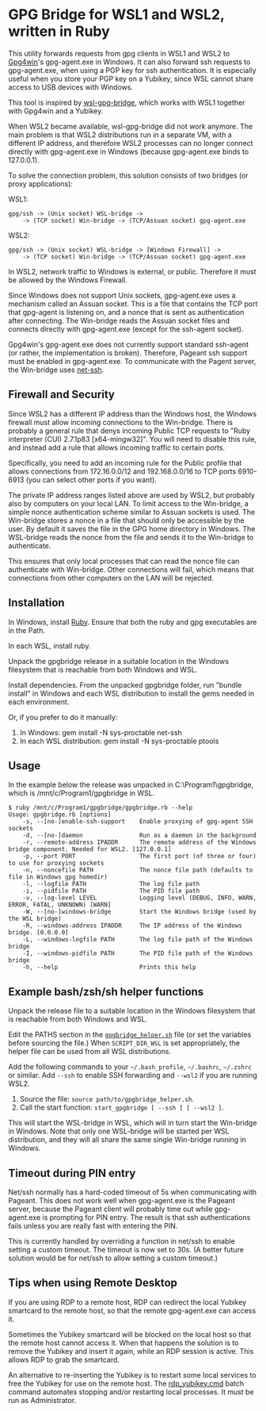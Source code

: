 # GPG Bridge for WSL1 and WSL2, written in Ruby

This utility forwards requests from gpg clients in WSL1 and WSL2 to
[Gpg4win](https://gpg4win.org/)'s gpg-agent.exe in Windows. It can also
forward ssh requests to gpg-agent.exe, when using a PGP key for ssh
authentication. It is especially useful when you store your PGP key on a
Yubikey, since WSL cannot share access to USB devices with Windows.

This tool is inspired by
[wsl-gpg-bridge](https://github.com/Riebart/wsl-gpg-bridge), which works
with WSL1 together with Gpg4win and a Yubikey.

When WSL2 became available, wsl-gpg-bridge did not work anymore. The main
problem is that WSL2 distributions run in a separate VM, with a different
IP address, and therefore WSL2 processes can no longer connect directly
with gpg-agent.exe in Windows (because gpg-agent.exe binds to 127.0.0.1).

To solve the connection problem, this solution consists of two bridges (or
proxy applications):

WSL1:

```
gpg/ssh -> (Unix socket) WSL-bridge ->
    -> (TCP socket) Win-bridge -> (TCP/Assuan socket) gpg-agent.exe
```

WSL2:

```
gpg/ssh -> (Unix socket) WSL-bridge -> [Windows Firewall] ->
    -> (TCP socket) Win-bridge -> (TCP/Assuan socket) gpg-agent.exe
```

In WSL2, network traffic to Windows is external, or public. Therefore it
must be allowed by the Windows Firewall.

Since Windows does not support Unix sockets, gpg-agent.exe uses a mechanism
called an Assuan socket. This is a file that contains the TCP port that
gpg-agent is listening on, and a nonce that is sent as authentication after
connecting. The Win-bridge reads the Assuan socket files and connects
directly with gpg-agent.exe (except for the ssh-agent socket).

Gpg4win's gpg-agent.exe does not currently support standard ssh-agent (or
rather, the implementation is broken). Therefore, Pageant ssh support must
be enabled in gpg-agent.exe. To communicate with the Pagent server, the
Win-bridge uses [net-ssh](https://github.com/net-ssh/net-ssh).

## Firewall and Security

Since WSL2 has a different IP address than the Windows host, the Windows
firewall must allow incoming connections to the Win-bridge. There is
probably a general rule that denys incoming Public TCP requests to "Ruby
interpreter (CUI) 2.7.1p83 [x64-mingw32]". You will need to disable this
rule, and instead add a rule that allows incoming traffic to certain ports.

Specifically, you need to add an incoming rule for the Public profile that
allows connections from 172.16.0.0/12 and 192.168.0.0/16 to TCP ports
6910-6913 (you can select other ports if you want).

The private IP address ranges listed above are used by WSL2, but probably
also by computers on your local LAN. To limit access to the Win-bridge, a
simple nonce authentication scheme similar to Assuan sockets is used. The
Win-bridge stores a nonce in a file that should only be accessible by the
user. By default it saves the file in the GPG home directory in Windows.
The WSL-bridge reads the nonce from the file and sends it to the Win-bridge
to authenticate.

This ensures that only local processes that can read the nonce file can
authenticate with Win-bridge. Other connections will fail, which means that
connections from other computers on the LAN will be rejected.

## Installation

In Windows, install [Ruby](https://rubyinstaller.org/downloads/). Ensure
that both the ruby and gpg executables are in the Path.

In each WSL, install ruby.

Unpack the gpgbridge release in a suitable location in the Windows
filesystem that is reachable from both Windows and WSL.

Install dependencies. From the unpacked gpgbridge folder, run "bundle
install" in Windows and each WSL distribution to install the gems needed in
each environment.

Or, if you prefer to do it manually:

1. In Windows: gem install -N sys-proctable net-ssh
2. In each WSL distribution: gem install -N sys-proctable ptools

## Usage

In the example below the release was unpacked in C:\Program1\gpgbridge,
which is /mnt/c/Program1/gpgbridge in WSL.

```
$ ruby /mnt/c/Program1/gpgbridge/gpgbridge.rb --help
Usage: gpgbridge.rb [options]
    -s, --[no-]enable-ssh-support    Enable proxying of gpg-agent SSH sockets
    -d, --[no-]daemon                Run as a daemon in the background
    -r, --remote-address IPADDR      The remote address of the Windows bridge component. Needed for WSL2. [127.0.0.1]
    -p, --port PORT                  The first port (of three or four) to use for proxying sockets
    -n, --noncefile PATH             The nonce file path (defaults to file in Windows gpg homedir)
    -l, --logfile PATH               The log file path
    -i, --pidfile PATH               The PID file path
    -v, --log-level LEVEL            Logging level (DEBUG, INFO, WARN, ERROR, FATAL, UNKNOWN) [WARN]
    -W, --[no-]windows-bridge        Start the Windows bridge (used by the WSL bridge)
    -R, --windows-address IPADDR     The IP address of the Windows bridge. [0.0.0.0]
    -L, --windows-logfile PATH       The log file path of the Windows bridge
    -I, --windows-pidfile PATH       The PID file path of the Windows bridge
    -h, --help                       Prints this help
```

## Example bash/zsh/sh helper functions

Unpack the release file to a suitable location in the Windows filesystem 
that is reachable from both Windows and WSL.

Edit the PATHS section in the [`gpgbridge_helper.sh`](gpgbridge_helper.sh)
file (or set the variables before sourcing the file.) When `SCRIPT_DIR_WSL`
is set appropriately, the helper file can be used from all WSL
distributions.

Add the following commands to your `~/.bash_profile`, `~/.bashrc`,
`~/.zshrc` or similar. Add `--ssh` to enable SSH forwarding and `--wsl2` if
you are running WSL2.

  1. Source the file: `source path/to/gpgbridge_helper.sh`.
  2. Call the start function: `start_gpgbridge [ --ssh ] [ --wsl2 ]`.

This will start the WSL-bridge in WSL, which will in turn start the
Win-bridge in Windows. Note that only one WSL-bridge will be started per
WSL distribution, and they will all share the same single Win-bridge
running in Windows.

## Timeout during PIN entry

Net/ssh normally has a hard-coded timeout of 5s when communicating with
Pageant. This does not work well when gpg-agent.exe is the Pageant server,
because the Pageant client will probably time out while gpg-agent.exe is
prompting for PIN entry. The result is that ssh authentications fails
unless you are really fast with entering the PIN.

This is currently handled by overriding a function in net/ssh to enable
setting a custom timeout. The timeout is now set to 30s. (A better future
solution would be for net/ssh to allow setting a custom timeout.)

## Tips when using Remote Desktop

If you are using RDP to a remote host, RDP can redirect the local Yubikey
smartcard to the remote host, so that the remote gpg-agent.exe can access
it.

Sometimes the Yubikey smartcard will be blocked on the local host so that
the remote host cannot access it. When that happens the solution is to
remove the Yubikey and insert it again, while an RDP session is active.
This allows RDP to grab the smartcard.

An alternative to re-inserting the Yubikey is to restart some local
services to free the Yubikey for use on the remote host. The
[rdp_yubikey.cmd](utils/rdp_yubikey.cmd) batch command automates stopping
and/or restarting local processes. It must be run as Administrator.
